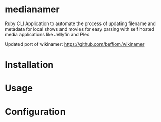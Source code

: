 # medianamer
Ruby CLI Application to automate the process of updating filename and metadata for local shows and movies for easy parsing with self hosted media applications like Jellyfin and Plex

Updated port of wikinamer: https://github.com/beffiom/wikinamer

# Installation

# Usage

# Configuration
